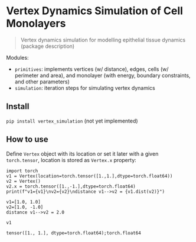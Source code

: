 <!--

#################################################
### THIS FILE WAS AUTOGENERATED! DO NOT EDIT! ###
#################################################
# file to edit: nbs/index.ipynb
# command to build the docs after a change: nbdev_build_docs

-->

# Vertex Dynamics Simulation of Cell Monolayers

> Vertex dynamics simulation for modelling epithelial tissue dynamics (package description)


Modules:
- `primitives`: implements vertices (w/ distance), edges, cells (w/ perimeter and area), and monolayer (with energy, boundary constraints, and other parameters)
- `simulation`: iteration steps for simulating vertex dynamics

## Install

`pip install vertex_simulation` (not yet implemented)

## How to use

Define `Vertex` object with its location or set it later with a given `torch.tensor`, location is stored as `Vertex.x` property:
<div class="codecell" markdown="1">
<div class="input_area" markdown="1">

```
import torch
v1 = Vertex(location=torch.tensor([1.,1.],dtype=torch.float64))
v2 = Vertex()
v2.x = torch.tensor([1.,-1.],dtype=torch.float64)
print(f"v1={v1}\nv2={v2}\ndistance v1-->v2 = {v1.dist(v2)}")
```

</div>
<div class="output_area" markdown="1">

    v1=[1.0, 1.0]
    v2=[1.0, -1.0]
    distance v1-->v2 = 2.0


</div>

</div>
<div class="codecell" markdown="1">
<div class="input_area" markdown="1">

```
v1
```

</div>
<div class="output_area" markdown="1">




    tensor([1., 1.], dtype=torch.float64);torch.float64



</div>

</div>
